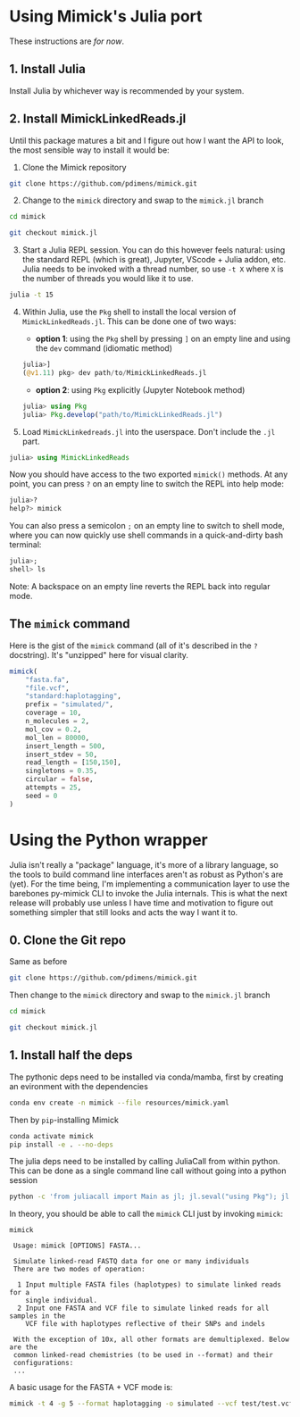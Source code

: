 # Using Mimick's Julia port
These instructions are _for now_.

## 1. Install Julia
Install Julia by whichever way is recommended by your system.

## 2. Install MimickLinkedReads.jl
Until this package matures a bit and I figure out how I want the API to look, the
most sensible way to install it would be:

1. Clone the Mimick repository
```bash
git clone https://github.com/pdimens/mimick.git
```
2. Change to the `mimick` directory and swap to the `mimick.jl` branch
```bash
cd mimick

git checkout mimick.jl
```

3. Start a Julia REPL session. You can do this however feels natural: using the 
standard REPL (which is great), Jupyter, VScode + Julia addon, etc. Julia needs
to be invoked with a thread number, so use `-t X` where `X` is the number of 
threads you would like it to use.

```bash
julia -t 15
```

4. Within Julia, use the `Pkg` shell to install the local version of `MimickLinkedReads.jl`. This can be done one of two ways:

    - **option 1**: using the `Pkg` shell by pressing `]` on an empty line and using the `dev` command (idiomatic method)
    ```julia
    julia>]
    (@v1.11) pkg> dev path/to/MimickLinkedReads.jl
    ```
    - **option 2**: using `Pkg` explicitly (Jupyter Notebook method)
    ```julia
    julia> using Pkg
    julia> Pkg.develop("path/to/MimickLinkedReads.jl")
    ```

5. Load `MimickLinkedreads.jl` into the userspace. Don't include the `.jl` part.
```julia
julia> using MimickLinkedReads
```

Now you should have access to the two exported `mimick()` methods. At any point, you can press `?` on an empty line to switch the REPL into help mode:
```julia
julia>?
help?> mimick
```

You can also press a semicolon `;` on an empty line to switch to shell mode, where you can now quickly use shell commands in a quick-and-dirty bash terminal:
```julia
julia>;
shell> ls
```

Note: A backspace on an empty line reverts the REPL back into regular mode.

## The `mimick` command
Here is the gist of the `mimick` command (all of it's described in the `?` docstring). It's "unzipped" here for visual clarity.
```julia
mimick(
    "fasta.fa",
    "file.vcf",
    "standard:haplotagging",
    prefix = "simulated/",
    coverage = 10,
    n_molecules = 2,
    mol_cov = 0.2,
    mol_len = 80000,
    insert_length = 500,
    insert_stdev = 50,
    read_length = [150,150],
    singletons = 0.35,
    circular = false,
    attempts = 25,
    seed = 0
)
```


# Using the Python wrapper
Julia isn't really a "package" language, it's more of a library language, so the tools to build command line interfaces
aren't as robust as Python's are (yet). For the time being, I'm implementing a communication layer to use the barebones
py-mimick CLI to invoke the Julia internals. This is what the next release will probably use unless I have time and motivation
to figure out something simpler that still looks and acts the way I want it to.

## 0. Clone the Git repo
Same as before
```bash
git clone https://github.com/pdimens/mimick.git
```

Then change to the `mimick` directory and swap to the `mimick.jl` branch

```bash
cd mimick

git checkout mimick.jl
```

## 1. Install half the deps
The pythonic deps need to be installed via conda/mamba, first by creating an evironment with the dependencies
```bash
conda env create -n mimick --file resources/mimick.yaml
```

Then by `pip`-installing Mimick
```bash
conda activate mimick
pip install -e . --no-deps
```

The julia deps need to be installed by calling JuliaCall from within python. This can be done as a
single command line call without going into a python session
```bash
python -c 'from juliacall import Main as jl; jl.seval("using Pkg"); jl.Pkg.develop(path="./MimickLinkedReads.jl"); jl.seval("using MimickLinkedReads")' 
```

In theory, you should be able to call the `mimick` CLI just by invoking `mimick`:

```
mimick
                                                                                 
 Usage: mimick [OPTIONS] FASTA...                                                
                                                                                 
 Simulate linked-read FASTQ data for one or many individuals                     
 There are two modes of operation:                                               
                                                                                 
  1 Input multiple FASTA files (haplotypes) to simulate linked reads for a       
    single individual.                                                           
  2 Input one FASTA and VCF file to simulate linked reads for all samples in the 
    VCF file with haplotypes reflective of their SNPs and indels                 
                                                                                 
 With the exception of 10x, all other formats are demultiplexed. Below are the   
 common linked-read chemistries (to be used in --format) and their               
 configurations:
 ...                                             
 ```

A basic usage for the FASTA + VCF mode is:
```bash
mimick -t 4 -g 5 --format haplotagging -o simulated --vcf test/test.vcf test/fasta.fa
```